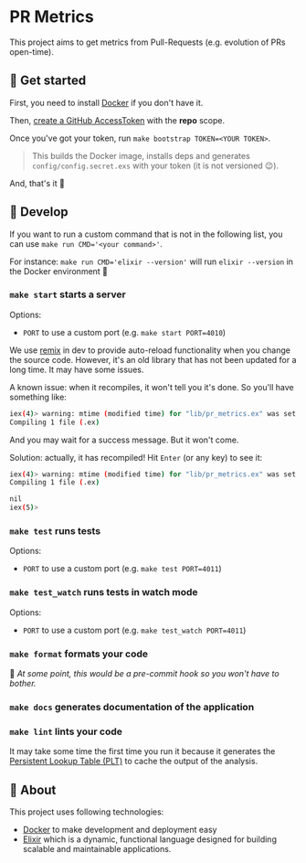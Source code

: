 # PR Metrics

This project aims to get metrics from Pull-Requests (e.g. evolution of PRs open-time).

## 👣 Get started

First, you need to install [Docker](https://docs.docker.com/install/) if you don't have it.

Then, [create a GitHub AccessToken](https://blog.github.com/2013-05-16-personal-api-tokens/) with the **repo** scope.

Once you've got your token, run `make bootstrap TOKEN=<YOUR TOKEN>`.

> This builds the Docker image, installs deps and generates `config/config.secret.exs` with your token (it is not versioned 😉).

And, that's it 👐

## 🏃 Develop

If you want to run a custom command that is not in the following list, you can use `make run CMD='<your command>'`.

For instance: `make run CMD='elixir --version'` will run `elixir --version` in the Docker environment 🚢

### `make start` starts a server

Options:

* `PORT` to use a custom port (e.g. `make start PORT=4010`)

We use [remix](https://github.com/AgilionApps/remix) in dev to provide auto-reload functionality when you change the source code.
However, it's an old library that has not been updated for a long time. It may have some issues.

A known issue: when it recompiles, it won't tell you it's done. So you'll have something like:

```sh
iex(4)> warning: mtime (modified time) for "lib/pr_metrics.ex" was set to the future, resetting tonow
Compiling 1 file (.ex)
```

And you may wait for a success message. But it won't come.

Solution: actually, it has recompiled! Hit `Enter` (or any key) to see it:

```sh
iex(4)> warning: mtime (modified time) for "lib/pr_metrics.ex" was set to the future, resetting tonow
Compiling 1 file (.ex)

nil
iex(5)>
```

### `make test` runs tests

Options:

* `PORT` to use a custom port (e.g. `make test PORT=4011`)

### `make test_watch` runs tests in watch mode

Options:

* `PORT` to use a custom port (e.g. `make test_watch PORT=4011`)

### `make format` formats your code

💁 _At some point, this would be a pre-commit hook so you won't have to bother._

### `make docs` generates documentation of the application

### `make lint` lints your code

It may take some time the first time you run it because it generates the [Persistent Lookup Table (PLT)](https://hexdocs.pm/dialyxir/readme.html#with-explaining-stuff) to cache the output of the analysis.

## 💁 About

This project uses following technologies:

* [Docker](https://docs.docker.com/) to make development and deployment easy
* [Elixir](https://elixir-lang.org/) which is a dynamic, functional language designed for building scalable and maintainable applications.
